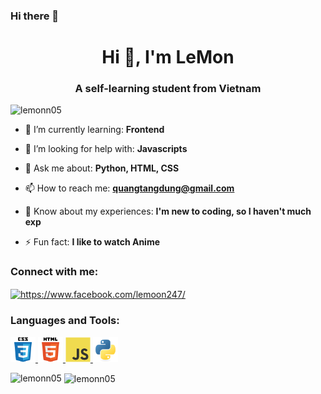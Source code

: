 ### Hi there 👋

<!--
**Lemonn05/Lemonn05** is a ✨ _special_ ✨ repository because its `README.md` (this file) appears on your GitHub profile.

Here are some ideas to get you started:

- 🔭 I’m currently working on ...
- 🌱 I’m currently learning ...
- 👯 I’m looking to collaborate on ...
- 🤔 I’m looking for help with ...
- 💬 Ask me about ...
- 📫 How to reach me: ...
- 😄 Pronouns: ...
- ⚡ Fun fact: ...
-->


<h1 align="center">Hi 👋, I'm LeMon</h1>
<h3 align="center">A self-learning student from Vietnam</h3>

<p align="left"> <img src="https://komarev.com/ghpvc/?username=lemonn05&label=Profile%20views&color=0e75b6&style=flat" alt="lemonn05" /> </p>


- 🌱 I’m currently learning: **Frontend**

- 🤝 I’m looking for help with: **Javascripts**

- 💬 Ask me about: **Python, HTML, CSS**

- 📫 How to reach me: **quangtangdung@gmail.com**

- 📄 Know about my experiences: **I'm new to coding, so I haven't much exp**

- ⚡ Fun fact: **I like to watch Anime**

<h3 align="left">Connect with me:</h3>
<p align="left">
<a href="https://fb.com/https://www.facebook.com/lemoon247/" target="blank"><img align="center" src="https://raw.githubusercontent.com/rahuldkjain/github-profile-readme-generator/master/src/images/icons/Social/facebook.svg" alt="https://www.facebook.com/lemoon247/" height="30" width="40" /></a>
</p>

<h3 align="left">Languages and Tools:</h3>
<p align="left"> <a href="https://www.w3schools.com/css/" target="_blank" rel="noreferrer"> <img src="https://raw.githubusercontent.com/devicons/devicon/master/icons/css3/css3-original-wordmark.svg" alt="css3" width="40" height="40"/> </a> <a href="https://www.w3.org/html/" target="_blank" rel="noreferrer"> <img src="https://raw.githubusercontent.com/devicons/devicon/master/icons/html5/html5-original-wordmark.svg" alt="html5" width="40" height="40"/> </a> <a href="https://developer.mozilla.org/en-US/docs/Web/JavaScript" target="_blank" rel="noreferrer"> <img src="https://raw.githubusercontent.com/devicons/devicon/master/icons/javascript/javascript-original.svg" alt="javascript" width="40" height="40"/> </a> <a href="https://www.python.org" target="_blank" rel="noreferrer"> <img src="https://raw.githubusercontent.com/devicons/devicon/master/icons/python/python-original.svg" alt="python" width="40" height="40"/> </a> </p>

<p><img align="left" src="https://github-readme-stats.vercel.app/api/top-langs?username=lemonn05&show_icons=true&locale=en&layout=compact&theme=radical" alt="lemonn05" /></p>

<p>&nbsp;<img align="center" src="https://github-readme-stats.vercel.app/api?username=lemonn05&show_icons=true&locale=en&theme=radical" alt="lemonn05" /></p>
